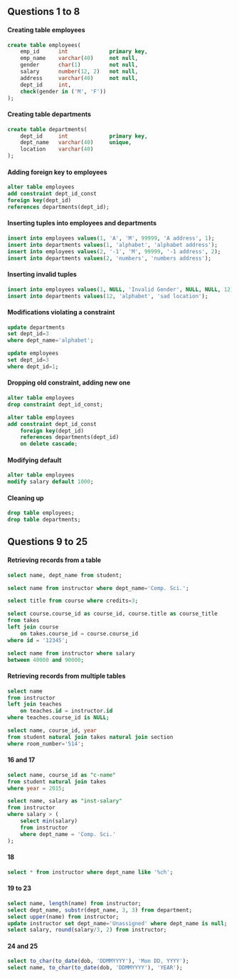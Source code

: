 ## Questions 1 to 8

#### Creating table employees
```sql
create table employees(
	emp_id		int				primary key,
    emp_name	varchar(40)		not null,
    gender		char(1)			not null,
    salary		number(12, 2)	not null,
    address		varchar(40)		not null,
    dept_id		int,
    check(gender in ('M', 'F'))
);
```

#### Creating table departments
```sql
create table departments(
    dept_id		int				primary key,
    dept_name	varchar(40)		unique,
    location	varchar(40)
);
```

#### Adding foreign key to employees
```sql
alter table employees
add constraint dept_id_const
foreign key(dept_id) 
references departments(dept_id);
```

#### Inserting tuples into employees and departments
```sql
insert into employees values(1, 'A', 'M', 99999, 'A address', 1);
insert into departments values(1, 'alphabet', 'alphabet address');
insert into employees values(2, '-1', 'M', 99999, '-1 address', 2);
insert into departments values(2, 'numbers', 'numbers address');
```

#### Inserting invalid tuples
```sql
insert into employees values(1, NULL, 'Invalid Gender', NULL, NULL, 12);
insert into departments values(12, 'alphabet', 'sad location');
```

#### Modifications violating a constraint
```sql
update departments 
set dept_id=3 
where dept_name='alphabet';

update employees 
set dept_id=3 
where dept_id=1;
```

#### Dropping old constraint, adding new one
```sql
alter table employees
drop constraint dept_id_const;

alter table employees
add constraint dept_id_const
	foreign key(dept_id) 
    references departments(dept_id)
	on delete cascade;
```

#### Modifying default
```sql
alter table employees 
modify salary default 1000;
```

#### Cleaning up
```sql
drop table employees;
drop table departments;
```

## Questions 9 to 25

#### Retrieving records from a table
```sql
select name, dept_name from student;

select name from instructor where dept_name='Comp. Sci.';

select title from course where credits=3;

select course.course_id as course_id, course.title as course_title
from takes
left join course
	on takes.course_id = course.course_id
where id = '12345';

select name from instructor where salary 
between 40000 and 90000;
```

#### Retrieving records from multiple tables
```sql
select name
from instructor 
left join teaches
	on teaches.id = instructor.id
where teaches.course_id is NULL;

select name, course_id, year
from student natural join takes natural join section
where room_number='514';
```

#### 16 and 17
```sql
select name, course_id as "c-name" 
from student natural join takes 
where year = 2015;

select name, salary as "inst-salary"
from instructor
where salary > (
    select min(salary)
    from instructor
    where dept_name = 'Comp. Sci.'
);
```

#### 18
```sql
select * from instructor where dept_name like '%ch';
```

#### 19 to 23
```sql
select name, length(name) from instructor;
select dept_name, substr(dept_name, 3, 3) from department;
select upper(name) from instructor;
update instructor set dept_name='Unassigned' where dept_name is null;
select salary, round(salary/3, 2) from instructor;
```

#### 24 and 25
```sql
select to_char(to_date(dob, 'DDMMYYYY'), 'Mon DD, YYYY');
select name, to_char(to_date(dob, 'DDMMYYYY'), 'YEAR');
```